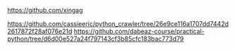 https://github.com/xingag

https://github.com/cassieeric/python_crawler/tree/26e9ce116a1707dd7442d2617872f28af076e21d
https://github.com/dabeaz-course/practical-python/tree/d6d00e527a24f797143cf3b85cfc183bac773d79